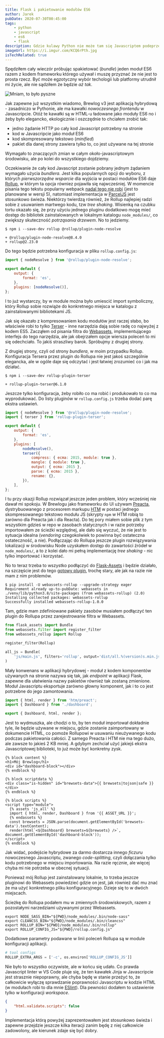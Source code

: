 ```yaml
---
title: Flask i pakietowanie modułów ES6
author: Jarek
pubDate: 2020-07-30T00:45:00
tags:
    - python
    - javascript
    - es6
    - flask
description: Gdzie kulawy Python nie może tam się Javascriptem podeprze i jakoś uda są spakietować moduły ES6 przy użyciu Flask-Assets. Polecam tego Allegrowicza.
imageUrl: https://i.imgur.com/KCQ6rPth.jpg
isTechRelated: true
---
```


Spędziłem cały wieczór próbując spakietować (_bundle_) jeden moduł ES6 razem z kodem frameworku którego używał i muszę przyznać że nie jest to prosta rzecz. Być może egzotyczny wybór techologii lub platformy utrudnił mi życie, ale nie sądziłem że będzie _aż tak_.

![Mniam, to było pyszne](https://i.imgur.com/KCQ6rPth.jpg)

Jak zapewne już wszystkim wiadomo, Brewlog v3 jest aplikacją hybrydową - zasadniczo w Pythonie, ale ma kawałki _nowoczesnego frontendu_ w Javascripcie. Otóż te kawałki są w HTML-u ładowane jako moduły ES6 no i żeby było elegancko, ekologicznie i oszczędnie to chciałem zrobić tak:

-   jedno żądanie HTTP po cały kod Javascript potrzebny na stronie
-   kod w Javascripcie jako moduł ES6
-   kod skompresowany tekstowo (_minified_)
-   pakiet dla danej strony zawiera tylko to, co jest używane na tej stronie

Wymagało to znaczących zmian w całym około-javascriptowym środowisku, ale po kolei do wszystkiego dojdziemy.

Oczekiwanie że cały kod Javascript zostanie pobrany jednym żądaniem wymagało użycia _bundlera_. Jest kilka popularnych opcji do wyboru, z których _pierwszorzędne wsparcie_ dla wyjścia w postaci modułów ES6 daje [Rollup](https://rollupjs.org/), w którym ta opcja równiez pojawiła się najwcześniej. W momencie pisania tego tekstu popularny webpack [nadal tego nie robi](https://github.com/webpack/webpack/issues/2933#issuecomment-652942095) (jest to planowane w wersji 5), natomiast implementacja w [ParcelJS](https://v2.parceljs.org/getting-started/webapp/) jest stosunkowo świeża. Niektórzy twierdzą również, że Rollup najlepiej radzi sobie z usuwaniem martwego kodu, tzw _tree shaking_. Wisienką na czubku tortu okazało się, że przy użyciu jednego pluginu dodatkowo mogę mieć dostęp do bibliotek zainstalowanych w lokalnym katalogu `node_modules/`, co zwiększy skuteczność _potrząsania drzewem_. No to jedziemy.

```console
$ npm i --save-dev rollup @rollup/plugin-node-resolve

+ @rollup/plugin-node-resolve@8.4.0
+ rollup@2.23.0
```

Do tego będzie potrzebna konfiguracja w pliku `rollup.config.js`:

```javascript
import { nodeResolve } from '@rollup/plugin-node-resolve';

export default {
    output: {
        format: 'es',
    },
    plugins: [nodeResolve()],
};
```

I to już wystarczy, by w module można było umiescić import symboliczny, który Rollup sobie rozwiąże do konkretnego miejsca w katalogu z zainstalowanymi bibliotekami JS.

Jak się okazało z kompresowaniem kodu modułów jest raczej słabo, bo właściwie robi to tylko [Terser](https://terser.org/) - inne narzędzia dają sobie radę co najwyżej z kodem ES5. Zacząłem od pisania filtra do [Webassets](https://github.com/miracle2k/webassets), implementującego interfejs do tego narzędzia, ale jak obejrzałem opcje wiersza poleceń to mi się odechciało. To jakiś straszliwy barok. Spróbujmy z drugiej strony.

Z drugiej strony, czyli od strony _bundlera_, w moim przypadku Rollup. Konfiguracja Tersera przez plugin do Rollupa nie jest jakoś szczególnie elegancka, ale w ogóle daje się odczytać i jest łatwiej zrozumieć co i jak ma działać.

```console
$ npm i --save-dev rollup-plugin-terser

+ rollup-plugin-terser@6.1.0
```

Jeszcze tylko konfiguracja, żeby robiło co ma robić i produkowało to co ma wyprodukować. Do listy pluginów w `rollup.config.js` trzeba dodać parę ekstra ustawień.

```javascript
import { nodeResolve } from '@rollup/plugin-node-resolve';
import { terser } from 'rollup-plugin-terser';

export default {
    output: {
        format: 'es',
    },
    plugins: [
        nodeResolve(),
        terser({
            compress: { ecma: 2015, module: true },
            mangle: { module: true },
            output: { ecma: 2015 },
            parse: { ecma: 2015 },
            rename: {},
        }),
    ],
};
```

I tu przy okazji Rollup rozwiązał jeszcze jeden problem, który wcześniej nie dawał mi spokoju. W Brewlogu jako frameworku do UI używam [Preacta](https://preactjs.com/), dystrybuowanego z procesorem markupu [HTM](https://github.com/developit/htm) w postaci jednego skompresowanego tekstowo modułu JS (skrypty `npm` w HTM robią to zarówno dla Preacta jak i dla Reacta). Do tej pory miałem sobie plik z tym wszystkim gdzieś w repo w zasobach statycznych i w razie potrzeby importowałem ze ścieżki względnej, ale dało się wyczuć, że nie jest to sytuacja idealna (_vendoring_ czegokolwiek to powinna być ostateczna ostateczność, a nie). Podłączając do Rollupa jeszcze plugin rozwiązywania lokalizacji w środowisku Node uzyskałem dostęp do zawartości źródeł w `node_modules/`, a to z kolei dało mi pełną implementację _tree shaking_ - nic tylko importować i korzystać.

No to teraz trzeba to wszystko podłączyć do [Flask-Assets](https://github.com/miracle2k/flask-assets) i będzie działało, na szczęście jest do tego [gotowy plugin](https://pypi.org/project/webassets-rollup/), trochę stary, ale jak na razie nie mam z nim problemów.

```console
$ pip install -U webassets-rollup --upgrade-strategy eager
Requirement already up-to-pubDate: webassets in ./venv/lib/python3.8/site-packages (from webassets-rollup) (2.0)
Installing collected packages: webassets-rollup
Successfully installed webassets-rollup-1.0.0
```

Tam, gdzie mam zdefiniowane pakiety zasobów musiałem podłączyć ten plugin do Rollupa przez zarejestrowanie filtra w Webassets.

```python
from flask_assets import Bundle
from webassets.filter import register_filter
from webassets_rollup import Rollup

register_filter(Rollup)

all_js = Bundle(
    'js/main.js', filters='rollup', output='dist/all.%(version)s.min.js',
)
```

Mały konwenans w aplikacji hybrydowej - moduł z kodem komponentów używanych na stronie nazywa się tak, jak _endpoint_ w aplikacji Flask, zapewne dla ułatwienia nazwy pakietów również tak zostaną zmienione. Moduł Javascriptu eksportuje zarówno głowny komponent, jak i to co jest potrzebne do jego zamontowania.

```javascript
import { html, render } from 'htm/preact';
import { Dashboard } from './dashboard';

export { Dashboard, html, render };
```

Jest to wydmuszka, ale chodzi o to, by ten moduł importował dokładnie tyle, ile będzie używane w miejscu, gdzie zostanie zaimportowany w dokumencie HTML, co pomoże Rollupowi w usuwaniu nieużywanego kodu podczas pakietowania całości. Z samego Preacta i HTM nie ma tego dużo, ale zawsze to jakieś 2 KB mniej. A gdybym zechciał użyć jakiejś ekstra Javascriptowej biblioteki, to już może być konkretny zysk.

```jinja-html
{% block content %}
<h1>Mój Brewlog</h1>
<div id="dashboard-block"></div>
{% endblock %}

{% block scriptdata %}
<div class="is-hidden" id="brewsets-data">{{ brewsets|tojson|safe }}</div>
{% endblock %}

{% block scripts %}
<script type="module">
  {% assets 'js_all' %}
  import { html, render, Dashboard } from '{{ ASSET_URL }}';
  {% endassets %}
  const brewsets = JSON.parse(document.getElementById('brewsets-data').textContent);
  render(html`<${Dashboard} brewsets=${brewsets} />`, document.getElementById('dashboard-block'));
</script>
{% endblock %}
```

Jak widać, podejście hybrydowe za darmo dostarcza innego _ficzuru_ nowoczesnego Javascriptu, zwanego _code-splitting_, czyli dołączania tylko kodu potrzebnego w miejscu importowania. Na razie ręcznie, ale więcej chyba mi nie potrzeba w obecnej sytuacji.

Ponieważ mój Rollup jest zainstalowany lokalnie, to trzeba jeszcze pluginowi do Webassets powiedzieć gdzie on jest, jak również dać mu znać że ma użyć konkretnego pliku konfiguracyjnego. Dzieje się to w dwóch miejscach.

Ścieżkę do Rollupa podałem mu w zmiennych środowiskowych, razem z pozostałymi narzedziami używanymi przez Webassets.

```shell
export NODE_SASS_BIN="${PWD}/node_modules/.bin/node-sass"
export CLEANCSS_BIN="${PWD}/node_modules/.bin/cleancss"
export ROLLUP_BIN="${PWD}/node_modules/.bin/rollup"
export ROLLUP_CONFIG_JS="${PWD}/rollup.config.js"
```

Dodatkowe parametry podawane w linii poleceń Rollupa są w module konfiguracji aplikacji.

```python
# tool configs
ROLLUP_EXTRA_ARGS = ['-c', os.environ['ROLLUP_CONFIG_JS']]
```

Nie było to wszystko oczywiste, ale w końcu się udało. Co prawda Javascript linter w VS Code pluje się, że ten kawałek Jinja w Javascripcie jest strasznie niepoprawny, ale chyba będę w stanie przeżyć to, że całkowicie wyłączę sprawdzanie poprawności Javascriptu w kodzie HTML (w modułach robi to dla mnie [ESlint](https://eslint.org/)). Dla pewności dodałem to ustawienie tylko w konfiguracji _workspace_.

```json
{
    "html.validate.scripts": false
}
```

Implementacja którą powyżej zaprezentowałem jest stosunkowo świeża i zapewne przejdzie jeszcze kilka iteracji zanim będę z niej całkowicie zadowolony, ale kierunek zdaje się być dobry.
